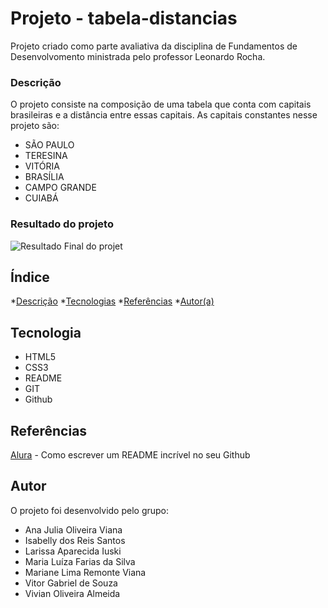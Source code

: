 # Projeto - tabela-distancias

Projeto criado como parte avaliativa da disciplina de Fundamentos de Desenvolvomento ministrada pelo professor Leonardo Rocha.

### Descrição

O projeto consiste na composição  de uma tabela que conta com capitais brasileiras e a distância entre essas capitais. As capitais constantes nesse projeto são:

* SÃO PAULO
* TERESINA
* VITÓRIA
* BRASÍLIA
* CAMPO GRANDE
* CUIABÁ

### Resultado do projeto

![Resultado Final do projet]()

## Índice

*[Descrição](#descrição)
*[Tecnologias](#tecnologias)
*[Referências](referências)
*[Autor(a)](#autora)


## Tecnologia

* HTML5
* CSS3
* README
* GIT
* Github

## Referências

[Alura](https://www.alura.com.br/artigos/escrever-bom-readme) - Como escrever um README incrível no seu Github

## Autor

O projeto foi desenvolvido pelo grupo:

* Ana Julia Oliveira Viana
* Isabelly dos Reis Santos
* Larissa Aparecida Iuski
* Maria Luíza Farias da Silva
* Mariane Lima Remonte Viana
* Vitor Gabriel de Souza
* Vivian Oliveira Almeida